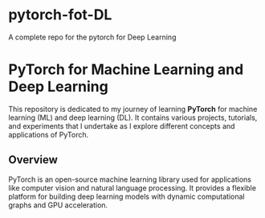 # pytorch-fot-DL
A complete repo for the pytorch for Deep Learning

# PyTorch for Machine Learning and Deep Learning

This repository is dedicated to my journey of learning **PyTorch** for machine learning (ML) and deep learning (DL). It contains various projects, tutorials, and experiments that I undertake as I explore different concepts and applications of PyTorch.

## Overview

PyTorch is an open-source machine learning library used for applications like computer vision and natural language processing. It provides a flexible platform for building deep learning models with dynamic computational graphs and GPU acceleration.
